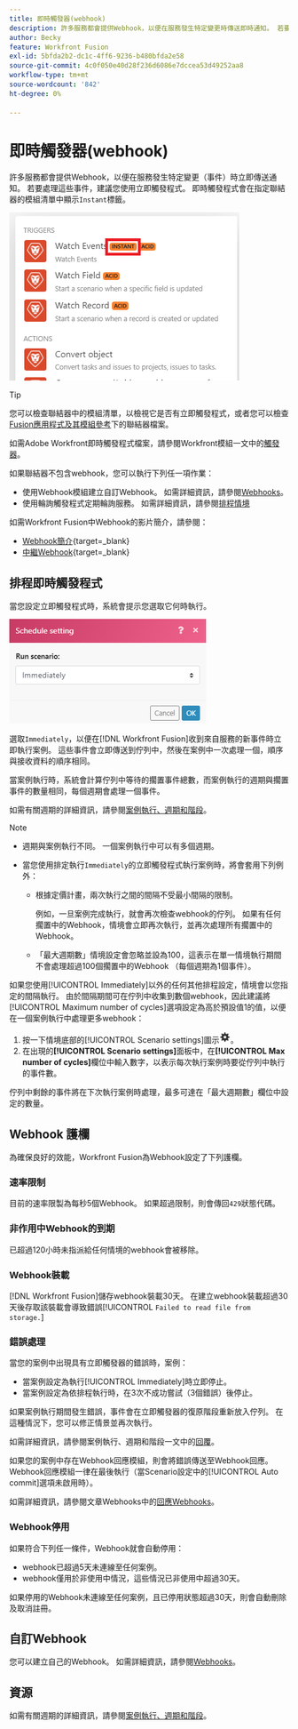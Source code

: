```yaml
---
title: 即時觸發器(webhook)
description: 許多服務都會提供Webhook，以便在服務發生特定變更時傳送即時通知。 若要處理這些通知，建議您使用立即觸發程式。 本文說明Adobe Workfront Fusion中即時觸發器的使用及功能。
author: Becky
feature: Workfront Fusion
exl-id: 5bfda2b2-dc1c-4ff6-9236-b480bfda2e58
source-git-commit: 4c0f050e40d28f236d6086e7dccea53d49252aa8
workflow-type: tm+mt
source-wordcount: '842'
ht-degree: 0%

---
```


# 即時觸發器(webhook)

許多服務都會提供Webhook，以便在服務發生特定變更（事件）時立即傳送通知。 若要處理這些事件，建議您使用立即觸發程式。 即時觸發程式會在指定聯結器的模組清單中顯示`Instant`標籤。

![](assets/instant.png)

>[!TIP]
>
>您可以檢查聯結器中的模組清單，以檢視它是否有立即觸發程式，或者您可以檢查[Fusion應用程式及其模組參考](/help/workfront-fusion/references/apps-and-modules/apps-and-modules-toc.md)下的聯結器檔案。
>
>如需Adobe Workfront即時觸發程式檔案，請參閱Workfront模組一文中的[觸發器](/help/workfront-fusion/references/apps-and-modules/adobe-connectors/workfront-modules.md#triggers)。

如果聯結器不包含webhook，您可以執行下列任一項作業：

* 使用Webhook模組建立自訂Webhook。
如需詳細資訊，請參閱[Webhooks](/help/workfront-fusion/references/apps-and-modules/universal-connectors/webhooks-updated.md)。
* 使用輪詢觸發程式定期輪詢服務。
如需詳細資訊，請參閱[排程情境](/help/workfront-fusion/create-scenarios/config-scenarios-settings/schedule-a-scenario.md)

如需Workfront Fusion中Webhook的影片簡介，請參閱：

* [Webhook簡介](https://video.tv.adobe.com/v/3427025/){target=_blank}
* [中繼Webhook](https://video.tv.adobe.com/v/3427030/){target=_blank}

## 排程即時觸發程式

當您設定立即觸發程式時，系統會提示您選取它何時執行。

![](assets/schedule-setting.png)

選取`Immediately`，以便在[!DNL Workfront Fusion]收到來自服務的新事件時立即執行案例。 這些事件會立即傳送到佇列中，然後在案例中一次處理一個，順序與接收資料的順序相同。

當案例執行時，系統會計算佇列中等待的擱置事件總數，而案例執行的週期與擱置事件的數量相同，每個週期會處理一個事件。

如需有關週期的詳細資訊，請參閱[案例執行、週期和階段](/help/workfront-fusion/references/scenarios/scenario-execution-cycles-phases.md)。

>[!NOTE]
>
>* 週期與案例執行不同。 一個案例執行中可以有多個週期。
>* 當您使用排定執行`Immediately`的立即觸發程式執行案例時，將會套用下列例外：
>
>     * 根據定價計畫，兩次執行之間的間隔不受最小間隔的限制。
>
>       例如，一旦案例完成執行，就會再次檢查webhook的佇列。 如果有任何擱置中的Webhook，情境會立即再次執行，並再次處理所有擱置中的Webhook。
>   
>     * 「最大週期數」情境設定會忽略並設為100，這表示在單一情境執行期間不會處理超過100個擱置中的Webhook （每個週期為1個事件）。
>


如果您使用[!UICONTROL Immediately]以外的任何其他排程設定，情境會以您指定的間隔執行。 由於間隔期間可在佇列中收集到數個webhook，因此建議將[!UICONTROL Maximum number of cycles]選項設定為高於預設值1的值，以便在一個案例執行中處理更多webhook：

1. 按一下情境底部的[!UICONTROL Scenario settings]圖示![](assets/scenario-settings-icon.png)。
1. 在出現的&#x200B;**[!UICONTROL Scenario settings]**&#x200B;面板中，在&#x200B;**[!UICONTROL Max number of cycles]**&#x200B;欄位中輸入數字，以表示每次執行案例時要從佇列中執行的事件數。

佇列中剩餘的事件將在下次執行案例時處理，最多可達在「最大週期數」欄位中設定的數量。

## Webhook 護欄

為確保良好的效能，Workfront Fusion為Webhook設定了下列護欄。

### 速率限制

目前的速率限製為每秒5個Webhook。 如果超過限制，則會傳回`429`狀態代碼。

### 非作用中Webhook的到期

已超過120小時未指派給任何情境的webhook會被移除。

### Webhook裝載

[!DNL Workfront Fusion]儲存webhook裝載30天。 在建立webhook裝載超過30天後存取該裝載會導致錯誤[!UICONTROL `Failed to read file from storage.`]

### 錯誤處理

當您的案例中出現具有立即觸發器的錯誤時，案例：

* 當案例設定為執行[!UICONTROL Immediately]時立即停止。
* 當案例設定為依排程執行時，在3次不成功嘗試（3個錯誤）後停止。

如果案例執行期間發生錯誤，事件會在立即觸發器的復原階段重新放入佇列。 在這種情況下，您可以修正情景並再次執行。

如需詳細資訊，請參閱案例執行、週期和階段一文中的[回覆](/help/workfront-fusion/references/scenarios/scenario-execution-cycles-phases.md#rollback)。

如果您的案例中存在Webhook回應模組，則會將錯誤傳送至Webhook回應。 Webhook回應模組一律在最後執行（當Scenario設定中的[!UICONTROL Auto commit]選項未啟用時）。

如需詳細資訊，請參閱文章Webhooks中的[回應Webhooks](/help/workfront-fusion/references/apps-and-modules/universal-connectors/webhooks-updated.md#responding-to-webhooks)。

### Webhook停用

如果符合下列任一條件，Webhook就會自動停用：

* webhook已超過5天未連線至任何案例。
* webhook僅用於非使用中情況，這些情況已非使用中超過30天。

如果停用的Webhook未連線至任何案例，且已停用狀態超過30天，則會自動刪除及取消註冊。

## 自訂Webhook

您可以建立自己的Webhook。 如需詳細資訊，請參閱[Webhooks](/help/workfront-fusion/references/apps-and-modules/universal-connectors/webhooks-updated.md)。

## 資源

如需有關週期的詳細資訊，請參閱[案例執行、週期和階段](/help/workfront-fusion/references/scenarios/scenario-execution-cycles-phases.md)。
